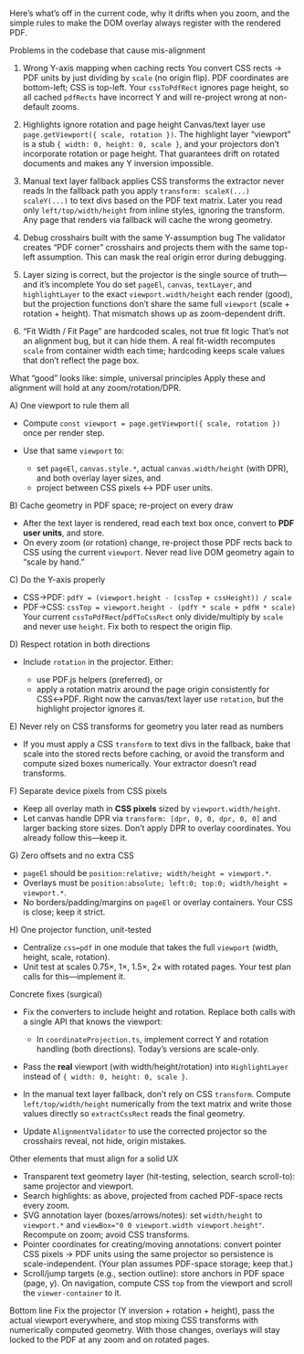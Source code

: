 Here’s what’s off in the current code, why it drifts when you zoom, and the simple rules to make the DOM overlay always register with the rendered PDF.

Problems in the codebase that cause mis-alignment

1. Wrong Y-axis mapping when caching rects
   You convert CSS rects → PDF units by just dividing by `scale` (no origin flip). PDF coordinates are bottom-left; CSS is top-left. Your `cssToPdfRect` ignores page height, so all cached `pdfRects` have incorrect Y and will re-project wrong at non-default zooms.&#x20;

2. Highlights ignore rotation and page height
   Canvas/text layer use `page.getViewport({ scale, rotation })`. The highlight layer “viewport” is a stub `{ width: 0, height: 0, scale }`, and your projectors don’t incorporate rotation or page height. That guarantees drift on rotated documents and makes any Y inversion impossible. &#x20;

3. Manual text layer fallback applies CSS transforms the extractor never reads
   In the fallback path you apply `transform: scaleX(...) scaleY(...)` to text divs based on the PDF text matrix. Later you read only `left/top/width/height` from inline styles, ignoring the transform. Any page that renders via fallback will cache the wrong geometry. &#x20;

4. Debug crosshairs built with the same Y-assumption bug
   The validator creates “PDF corner” crosshairs and projects them with the same top-left assumption. This can mask the real origin error during debugging. &#x20;

5. Layer sizing is correct, but the projector is the single source of truth—and it’s incomplete
   You do set `pageEl`, `canvas`, `textLayer`, and `highlightLayer` to the exact `viewport.width/height` each render (good), but the projection functions don’t share the same full `viewport` (scale + rotation + height). That mismatch shows up as zoom-dependent drift.&#x20;

6. “Fit Width / Fit Page” are hardcoded scales, not true fit logic
   That’s not an alignment bug, but it can hide them. A real fit-width recomputes `scale` from container width each time; hardcoding keeps scale values that don’t reflect the page box.&#x20;

What “good” looks like: simple, universal principles
Apply these and alignment will hold at any zoom/rotation/DPR.

A) One viewport to rule them all

* Compute `const viewport = page.getViewport({ scale, rotation })` once per render step.
* Use that same `viewport` to:

  * set `pageEl`, `canvas.style.*`, actual `canvas.width/height` (with DPR), and both overlay layer sizes, and
  * project between CSS pixels ↔︎ PDF user units. &#x20;

B) Cache geometry in PDF space; re-project on every draw

* After the text layer is rendered, read each text box once, convert to **PDF user units**, and store.
* On every zoom (or rotation) change, re-project those PDF rects back to CSS using the current `viewport`. Never read live DOM geometry again to “scale by hand.” &#x20;

C) Do the Y-axis properly

* CSS→PDF: `pdfY = (viewport.height - (cssTop + cssHeight)) / scale`
* PDF→CSS: `cssTop = viewport.height - (pdfY * scale + pdfH * scale)`
  Your current `cssToPdfRect`/`pdfToCssRect` only divide/multiply by `scale` and never use `height`. Fix both to respect the origin flip.&#x20;

D) Respect rotation in both directions

* Include `rotation` in the projector. Either:

  * use PDF.js helpers (preferred), or
  * apply a rotation matrix around the page origin consistently for CSS↔︎PDF.
    Right now the canvas/text layer use `rotation`, but the highlight projector ignores it. &#x20;

E) Never rely on CSS transforms for geometry you later read as numbers

* If you must apply a CSS `transform` to text divs in the fallback, bake that scale into the stored rects before caching, or avoid the transform and compute sized boxes numerically. Your extractor doesn’t read transforms. &#x20;

F) Separate device pixels from CSS pixels

* Keep all overlay math in **CSS pixels** sized by `viewport.width/height`.
* Let canvas handle DPR via `transform: [dpr, 0, 0, dpr, 0, 0]` and larger backing store sizes. Don’t apply DPR to overlay coordinates. You already follow this—keep it.&#x20;

G) Zero offsets and no extra CSS

* `pageEl` should be `position:relative; width/height = viewport.*`.
* Overlays must be `position:absolute; left:0; top:0; width/height = viewport.*`.
* No borders/padding/margins on `pageEl` or overlay containers. Your CSS is close; keep it strict. &#x20;

H) One projector function, unit-tested

* Centralize `css↔︎pdf` in one module that takes the full `viewport` (width, height, scale, rotation).
* Unit test at scales 0.75×, 1×, 1.5×, 2× with rotated pages. Your test plan calls for this—implement it.&#x20;

Concrete fixes (surgical)

* Fix the converters to include height and rotation. Replace both calls with a single API that knows the viewport:

  * In `coordinateProjection.ts`, implement correct Y and rotation handling (both directions). Today’s versions are scale-only.&#x20;
* Pass the **real** viewport (with width/height/rotation) into `HighlightLayer` instead of `{ width: 0, height: 0, scale }`.&#x20;
* In the manual text layer fallback, don’t rely on CSS `transform`. Compute `left/top/width/height` numerically from the text matrix and write those values directly so `extractCssRect` reads the final geometry. &#x20;
* Update `AlignmentValidator` to use the corrected projector so the crosshairs reveal, not hide, origin mistakes. &#x20;

Other elements that must align for a solid UX

* Transparent text geometry layer (hit-testing, selection, search scroll-to): same projector and viewport.&#x20;
* Search highlights: as above, projected from cached PDF-space rects every zoom.&#x20;
* SVG annotation layer (boxes/arrows/notes): set `width/height` to `viewport.*` and `viewBox="0 0 viewport.width viewport.height"`. Recompute on zoom; avoid CSS transforms. &#x20;
* Pointer coordinates for creating/moving annotations: convert pointer CSS pixels → PDF units using the same projector so persistence is scale-independent. (Your plan assumes PDF-space storage; keep that.)&#x20;
* Scroll/jump targets (e.g., section outline): store anchors in PDF space (page, y). On navigation, compute CSS `top` from the viewport and scroll the `viewer-container` to it.&#x20;

Bottom line
Fix the projector (Y inversion + rotation + height), pass the actual viewport everywhere, and stop mixing CSS transforms with numerically computed geometry. With those changes, overlays will stay locked to the PDF at any zoom and on rotated pages.
